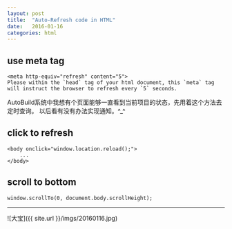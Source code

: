 ```yaml
---
layout: post
title:  "Auto-Refresh code in HTML"
date:   2016-01-16
categories: html
---
```


use meta tag
------------

    <meta http-equiv="refresh" content="5">
    Please within the `head` tag of your html document, this `meta` tag  
    will instruct the browser to refresh every `5` seconds.

AutoBuild系统中我想有个页面能够一直看到当前项目的状态，先用着这个方法去定时查询。
以后看有没有办法实现通知。^\_^

click to refresh
----------------

    <body onclick="window.location.reload();">
        ...
    </body>

scroll to bottom
----------------

    window.scrollTo(0, document.body.scrollHeight);

---

![大宝]({{ site.url }}/imgs/20160116.jpg)
